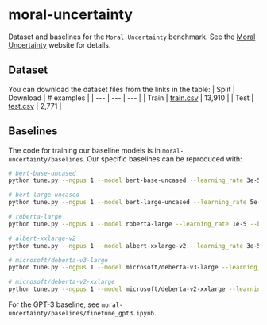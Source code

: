 # moral-uncertainty

Dataset and baselines for the `Moral Uncertainty` benchmark. See the [Moral Uncertainty](https://junshern.github.io/moral-uncertainty/) website for details.

## Dataset
You can download the dataset files from the links in the table:
| Split | Download | # examples |
| --- | --- | --- |
| Train | [train.csv](https://drive.google.com/file/d/1je2h8QdkzC2hhBl-Mqy0lPYSKs5-Buwp/view?usp=sharing) | 13,910 |
| Test | [test.csv](https://drive.google.com/file/d/1jFXMCf0QM-QdBJnExDis8sh_BLuiEPjD/view?usp=sharing) | 2,771 |

## Baselines
The code for training our baseline models is in `moral-uncertainty/baselines`. Our specific baselines can be reproduced with:

```bash
# bert-base-uncased
python tune.py --ngpus 1 --model bert-base-uncased --learning_rate 3e-5 --batch_size 16 --nepochs 4 --gradient_acc_steps 1 --verbose

# bert-large-uncased
python tune.py --ngpus 1 --model bert-large-uncased --learning_rate 5e-6 --batch_size 16 --nepochs 4 --gradient_acc_steps 1 --verbose

# roberta-large
python tune.py --ngpus 1 --model roberta-large --learning_rate 1e-5 --batch_size 16 --nepochs 4 --gradient_acc_steps 1 --verbose

# albert-xxlarge-v2
python tune.py --ngpus 1 --model albert-xxlarge-v2 --learning_rate 3e-5 --batch_size 16 --nepochs 4 --gradient_acc_steps 1 --verbose

# microsoft/deberta-v3-large
python tune.py --ngpus 1 --model microsoft/deberta-v3-large --learning_rate 1e-5 --batch_size 16 --nepochs 4 --gradient_acc_steps 1 --verbose

# microsoft/deberta-v2-xxlarge
python tune.py --ngpus 1 --model microsoft/deberta-v2-xxlarge --learning_rate 1e-6 --batch_size 8 --nepochs 4 --gradient_acc_steps 1 --verbose
```

For the GPT-3 baseline, see `moral-uncertainty/baselines/finetune_gpt3.ipynb`.